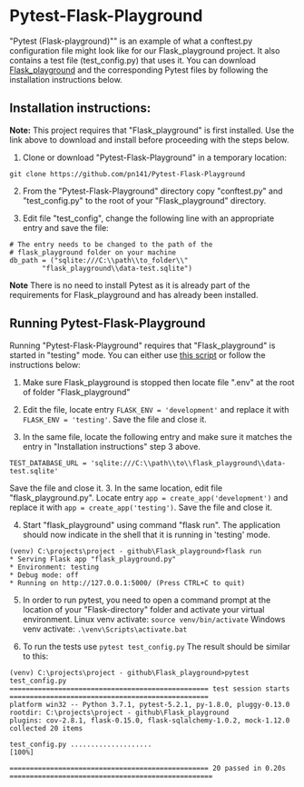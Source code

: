 # Pytest-Flask-Playground

"Pytest (Flask-playground)"" is an example of what a conftest.py configuration file might look like for our Flask_playground project. It also contains a test file (test_config.py) that uses it.
You can download [Flask_playground](https://github.com/pn141/Flask_playground) and the corresponding Pytest files by following the installation instructions below. 

## Installation instructions:
**Note:** This project requires that "Flask_playground" is first installed. Use the link above to download and install before proceeding with the steps below.

   1. Clone or download "Pytest-Flask-Playground" in a temporary location:

```git clone https://github.com/pn141/Pytest-Flask-Playground```

   2. From the "Pytest-Flask-Playground" directory copy "conftest.py" and "test_config.py" to the root of your "Flask_playground" directory.
   
   3. Edit file "test_config", change the following line with an appropriate entry and save the file:
   ```
   # The entry needs to be changed to the path of the
   # flask_playground folder on your machine
   db_path = ("sqlite:///C:\\path\\to_folder\\"
           "flask_playground\\data-test.sqlite")
   ```
   **Note** There is no need to install Pytest as it is already part of the requirements for Flask_playground and has already been installed.
   
 ## Running Pytest-Flask-Playground
Running "Pytest-Flask-Playground" requires that "Flask_playground" is started in "testing" mode. You can either use [this script](https://github.com/pn141/Changing-environment) or follow the instructions below:

   1. Make sure Flask_playground is stopped then locate file ".env" at the root of folder "Flask_playground"
   
   2. Edit the file, locate entry ```FLASK_ENV = 'development'``` and replace it with ```FLASK_ENV = 'testing'```. Save the file and close it.
   
   3. In the same file, locate the following entry and make sure it matches the entry in "Installation instructions" step 3 above.
   ```
   TEST_DATABASE_URL = 'sqlite:///C:\\path\\to\\flask_playground\\data-test.sqlite'
   ```
   Save the file and close it.
   3. In the same location, edit file "flask_playground.py". Locate entry ```app = create_app('development')``` and replace it with ```app = create_app('testing')```. Save the file and close it.
   
   4. Start "flask_playground" using command "flask run". The application should now indicate in the shell that it is running in 'testing' mode.
   ```
   (venv) C:\projects\project - github\Flask_playground>flask run
 * Serving Flask app "flask_playground.py"
 * Environment: testing
 * Debug mode: off
 * Running on http://127.0.0.1:5000/ (Press CTRL+C to quit)
   ```
   5. In order to run pytest, you need to open a command prompt at the location of your "Flask-directory" folder and activate your virtual environment.
   Linux venv activate: ```source venv/bin/activate```
   Windows venv activate: ```.\venv\Scripts\activate.bat```
   
   6. To run the tests use ```pytest test_config.py```
   The result should be similar to this:
   ```
   (venv) C:\projects\project - github\Flask_playground>pytest test_config.py
================================================= test session starts =================================================
platform win32 -- Python 3.7.1, pytest-5.2.1, py-1.8.0, pluggy-0.13.0
rootdir: C:\projects\project - github\Flask_playground
plugins: cov-2.8.1, flask-0.15.0, flask-sqlalchemy-1.0.2, mock-1.12.0
collected 20 items

test_config.py ....................                                                                              [100%]

================================================= 20 passed in 0.20s ==================================================
   ```
